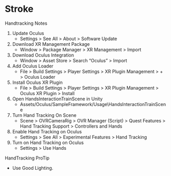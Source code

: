 # Stroke

Handtracking Notes
1. Update Oculus
    - Settings > See All > About > Software Update
2. Download XR Management Package
     - Window > Package Manager > XR Management > Import
4. Download Oculus Integration
    - Window > Asset Store > Search “Oculus” > Import
5. Add Oculus Loader
    - File > Build Settings > Player Settings > XR Plugin Management > + > Oculus Loader
6. Install Oculus XR Plugin
    - File > Build Settings > Player Settings > XR Plugin Management > Oculus XR Plugin > Install 
7. Open HandsInteractionTrainScene in Unity
    - Assets/Oculus/SampleFramework/Usage\HandsInteractionTrainScene
8. Turn Hand Tracking On Scene
    - Scene > OVRCameraRig > OVR Manager (Script) > Quest Features > Hand Tracking Support > Controllers and Hands
9. Enable Hand Tracking on Oculus
    - Settings > See All > Experimental Features > Hand Tracking
10. Turn on Hand Tracking on Oculus
    - Settings > Use Hands

HandTracking ProTip
- Use Good Lighting. 
